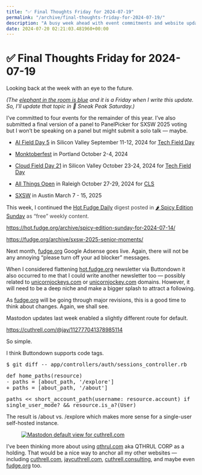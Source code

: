 ```yaml
---
title: "✅ Final Thoughts Friday for 2024-07-19"
permalink: "/archive/final-thoughts-friday-for-2024-07-19/"
description: "A busy week ahead with event commitments and website updates."
date: 2024-07-20 02:21:03.481960+00:00
---
```


<h1><span style="color: rgb(0, 0, 0)">✅ </span>Final Thoughts Friday for 2024-07-19</h1><p>Looking back at the week with an eye to the future.</p><p><em>(The </em><a target="_blank" rel="noopener noreferrer nofollow" href="https://www.techmeme.com/240719/p2#a240719p2"><em>elephant in the room is blue</em></a><em> and it is a Friday when I write this update. So, I’ll update that topic in <span style="color: rgb(34, 34, 34)">🔮 </span>Sneak Peak Saturday.)</em></p><p>I’ve committed to four events for the remainder of this year. I’ve also submitted a final version of a panel to PanelPicker for SXSW 2025 voting but I won’t be speaking on a panel but might submit a solo talk — maybe.</p><ul><li><p><a target="_blank" rel="noopener" href="https://techfieldday.com/event/aifd5/">AI Field Day 5</a> in Silicon Valley September 11-12, 2024 for <a target="_blank" rel="noopener" href="https://techfieldday.com/events/">Tech Field Day</a></p></li><li><p><a target="_blank" rel="noopener" href="https://monktoberfest.com/">Monktoberfest</a> in Portland October 2-4, 2024</p></li><li><p><a target="_blank" rel="noopener" href="https://techfieldday.com/event/cfd21/">Cloud Field Day 21</a> in Silicon Valley October 23-24, 2024 for <a target="_blank" rel="noopener" href="https://techfieldday.com/events/">Tech Field Day</a></p></li><li><p><a target="_blank" rel="noopener" href="https://2024.allthingsopen.org/">All Things Open</a> in Raleigh October 27-29, 2024 for <a target="_blank" rel="noopener" href="https://allthingsopen.org/events/community-leadership-summit-cls-2">CLS</a></p></li><li><p><a target="_blank" rel="noopener" href="https://sxsw.com/">SXSW</a> in Austin March 7 - 15, 2025</p></li></ul><p>This week, I continued the <a target="_blank" rel="noopener noreferrer nofollow" href="https://hot.fudge.org/">Hot Fudge Daily</a> <span style="color: rgb(64, 64, 64)">digest posted in </span><a target="_blank" rel="noopener noreferrer nofollow" href="https://hot.fudge.org/archive/spicy-edition-sunday-for-2024-07-07/">🌶️ Spicy Edition Sunday</a> <span style="color: rgb(64, 64, 64)">as “free” weekly content.</span></p><p><a target="_blank" rel="noopener noreferrer nofollow" href="https://hot.fudge.org/archive/spicy-edition-sunday-for-2024-07-14/">https://hot.fudge.org/archive/spicy-edition-sunday-for-2024-07-14/</a></p><p><a target="_blank" rel="noopener noreferrer nofollow" href="https://fudge.org/archive/sxsw-2025-senior-moments/">https://fudge.org/archive/sxsw-2025-senior-moments/</a></p><p>Next month, <a target="_blank" rel="noopener noreferrer nofollow" href="http://fudge.org">fudge.org</a> Google Adsense goes live. Again, there will not be any annoying “please turn off your ad blocker” messages.</p><p>When I considered flattening <a target="_blank" rel="noopener noreferrer nofollow" href="http://hot.fudge.org">hot.fudge.org</a> newsletter via Buttondown it also occurred to me that I could write another newsletter too — possibly related to <a target="_blank" rel="noopener noreferrer nofollow" href="http://unicornjockeys.com">unicornjockeys.com</a> or <a target="_blank" rel="noopener noreferrer nofollow" href="http://unicornjockey.com">unicornjockey.com</a> domains. However, it will need to be a deep niche and make a bigger splash to attract a following.</p><p>As <a target="_blank" rel="noopener noreferrer nofollow" href="http://fudge.org">fudge.org</a> will be going through major revisions, this is a good time to think about changes. Again, we shall see.</p><p>Mastodon updates last week enabled a slightly different route for default. </p><p><a target="_blank" rel="noopener noreferrer nofollow" href="https://cuthrell.com/@jay/112777041378985114">https://cuthrell.com/@jay/112777041378985114</a></p><p>So simple.</p><p>I think Buttondown supports code tags.</p><p><span style="font-family: monospace">$ git diff -- app/controllers/auth/sessions_controller.rb</span></p><p style="text-align: start"><span style="font-family: monospace">def home_paths(resource)<br>- paths = [about_path, '/explore']<br>+ paths = [about_path, '/about']</span></p><p style="text-align: start"><span style="font-family: monospace">paths &lt;&lt; short_account_path(username: resource.account) if single_user_mode? &amp;&amp; resource.is_a?(User)</span></p><p style="text-align: start">The result is /about vs. /explore which makes more sense for a single-user self-hosted instance.</p><figure><a href="https://cuthrell.com" target="_blank" rel="noopener noreferrer"><img src="https://assets.buttondown.email/images/cc2cdc17-aaf1-4a2d-bbc5-18b1a052538a.png?w=960&amp;fit=max" alt="Mastodon default view for cuthrell.com" draggable="false" contenteditable="false"></a><figcaption></figcaption></figure><p>I’ve been thinking more about using <a target="_blank" rel="noopener noreferrer nofollow" href="http://qthrul.com">qthrul.com</a> aka QTHRUL CORP as a holding. That would be a nice way to anchor all my other websites — including <a target="_blank" rel="noopener noreferrer nofollow" href="http://cuthrell.com">cuthrell.com</a>, <a target="_blank" rel="noopener noreferrer nofollow" href="http://jaycuthrell.com">jaycuthrell.com</a>, <a target="_blank" rel="noopener noreferrer nofollow" href="http://cuthrell.consulting">cuthrell.consulting</a>, and maybe even <a target="_blank" rel="noopener noreferrer nofollow" href="http://fudge.org">fudge.org</a> too.</p>